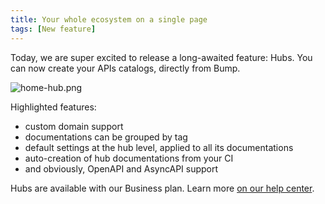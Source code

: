 ```yaml
---
title: Your whole ecosystem on a single page
tags: [New feature]
---
```


Today, we are super excited to release a long-awaited feature: Hubs. You can now create your APIs catalogs, directly from Bump.

![home-hub.png](https://cloud.headwayapp.co/changelogs_images/images/big/000/046/230-4d740fb504ecd138814ef507bb3fc4b256fd2118.png)

Highlighted features:
* custom domain support
* documentations can be grouped by tag
* default settings at the hub level, applied to all its documentations
* auto-creation of hub documentations from your CI
* and obviously, OpenAPI and AsyncAPI support

Hubs are available with our Business plan.  Learn more [on our help center](https://help.bump.sh/hubs).
